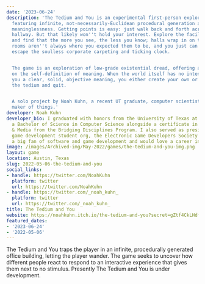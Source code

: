 ```yaml
---
date: '2023-06-24'
description: 'The Tedium and You is an experimental first-person exploration game
  featuring infinite, not-necessarily-Euclidean procedural generation and themes of
  meaninglessness. Getting points is easy: just walk back and forth across a boring
  hallway. But that likely won''t hold your interest. Explore the facility instead
  and find that the more you see, the less you know; halls wrap in on themselves,
  rooms aren''t always where you expected them to be, and you just can''t seem to
  escape the soulless corporate carpeting and ticking clock.


  The game is an exploration of low-grade existential dread, offering a strange commentary
  on the self-definition of meaning. When the world itself has no intention of giving
  you a clear, solid, objective meaning, you either create your own or give in to
  the tedium and quit.


  A solo project by Noah Kuhn, a recent UT graduate, computer scientist, and general
  maker of things.'
developer: Noah Kuhn
developer_bio: I graduated with honors from the University of Texas at Austin with
  a Bachelor of Science in Computer Science alongside a certificate in Digital Arts
  & Media from the Bridging Disciplines Program. I also served as president for the
  game development student org, the Electronic Game Developers Society (EGaDS!). I'm
  a big fan of software and game development and would love a career in either field.
image: /images/Archived-img/May-2022/games/the-tedium-and-you-img.png
layout: game
location: Austin, Texas
slug: 2022-05-06-the-tedium-and-you
social_links:
- handle: https://twitter.com/NoahKuhn
  platform: twitter
  url: https://twitter.com/NoahKuhn
- handle: https://twitter.com/_noah_kuhn_
  platform: twitter
  url: https://twitter.com/_noah_kuhn_
title: The Tedium and You
website: https://noahkuhn.itch.io/the-tedium-and-you?secret=gZtf4CkLHdfqNiIdOWwY01MU
featured_dates:
- '2023-06-24'
- '2022-05-06'
---
```


The Tedium and You traps the player in an infinite, procedurally generated office building, letting the player wander. The game seeks to uncover how different people react to respond to an interactive experience that gives them next to no stimulus. Presently The Tedium and You is under development.